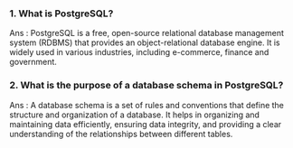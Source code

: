 ### 1. What is PostgreSQL?

Ans : PostgreSQL is a free, open-source relational database management system (RDBMS) that provides an object-relational database engine. It is widely used in various industries, including e-commerce, finance and government.

### 2. What is the purpose of a database schema in PostgreSQL?

Ans : A database schema is a set of rules and conventions that define the structure and organization of a database. It helps in organizing and maintaining data efficiently, ensuring data integrity, and providing a clear understanding of the relationships between different tables.
